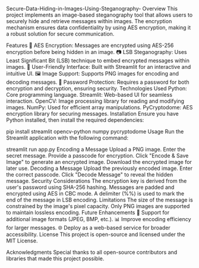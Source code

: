 Secure-Data-Hiding-in-Images-Using-Steganography-
Overview
This project implements an image-based steganography tool that allows users to securely hide and retrieve messages within images. The encryption mechanism ensures data confidentiality by using AES encryption, making it a robust solution for secure communication.

Features
🔐 AES Encryption: Messages are encrypted using AES-256 encryption before being hidden in an image.
📷 LSB Steganography: Uses Least Significant Bit (LSB) technique to embed encrypted messages within images.
📂 User-Friendly Interface: Built with Streamlit for an interactive and intuitive UI.
🖼️ Image Support: Supports PNG images for encoding and decoding messages.
🔑 Password Protection: Requires a password for both encryption and decryption, ensuring security.
Technologies Used
Python: Core programming language.
Streamlit: Web-based UI for seamless interaction.
OpenCV: Image processing library for reading and modifying images.
NumPy: Used for efficient array manipulations.
PyCryptodome: AES encryption library for securing messages.
Installation
Ensure you have Python installed, then install the required dependencies:

pip install streamlit opencv-python numpy pycryptodome
Usage
Run the Streamlit application with the following command:

streamlit run app.py
Encoding a Message
Upload a PNG image.
Enter the secret message.
Provide a passcode for encryption.
Click "Encode & Save Image" to generate an encrypted image.
Download the encrypted image for later use.
Decoding a Message
Upload the previously encoded image.
Enter the correct passcode.
Click "Decode Message" to reveal the hidden message.
Security Considerations
The encryption key is derived from the user's password using SHA-256 hashing.
Messages are padded and encrypted using AES in CBC mode.
A delimiter (%%) is used to mark the end of the message in LSB encoding.
Limitations
The size of the message is constrained by the image's pixel capacity.
Only PNG images are supported to maintain lossless encoding.
Future Enhancements
🔄 Support for additional image formats (JPEG, BMP, etc.).
📊 Improve encoding efficiency for larger messages.
🌐 Deploy as a web-based service for broader accessibility.
License
This project is open-source and licensed under the MIT License.

Acknowledgments
Special thanks to all open-source contributors and libraries that made this project possible.
